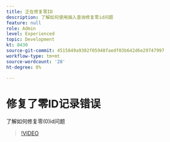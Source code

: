 ```yaml
---
title: 正在修复零ID
description: 了解如何使用插入查询修复零id问题
feature: null
role: Admin
level: Experienced
topic: Development
kt: 8430
source-git-commit: 4515849a9302f05948faedf03b642d6e29747997
workflow-type: tm+mt
source-wordcount: '28'
ht-degree: 0%

---
```



# 修复了零ID记录错误

了解如何修复零(0)id问题
>[!VIDEO](https://video.tv.adobe.com/v/335987?quality=12)
